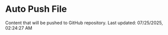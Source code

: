 # Auto Push File

Content that will be pushed to GitHub repository.
Last updated: 07/25/2025, 02:24:27 AM